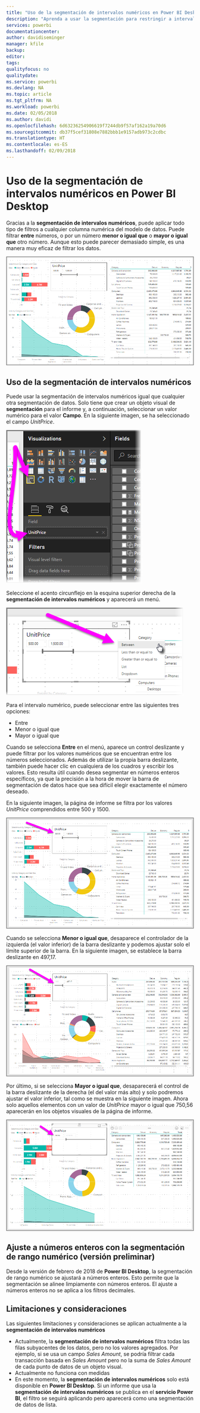 ```yaml
---
title: "Uso de la segmentación de intervalos numéricos en Power BI Desktop"
description: "Aprenda a usar la segmentación para restringir a intervalos numéricos en Power BI Desktop"
services: powerbi
documentationcenter: 
author: davidiseminger
manager: kfile
backup: 
editor: 
tags: 
qualityfocus: no
qualitydate: 
ms.service: powerbi
ms.devlang: NA
ms.topic: article
ms.tgt_pltfrm: NA
ms.workload: powerbi
ms.date: 02/05/2018
ms.author: davidi
ms.openlocfilehash: 6d63236254906619f7244db9f57af162a19a70d6
ms.sourcegitcommit: db37f5cef31808e7882bbb1e9157adb973c2cdbc
ms.translationtype: HT
ms.contentlocale: es-ES
ms.lasthandoff: 02/09/2018
---
```

# <a name="use-the-numeric-range-slicer-in-power-bi-desktop"></a>Uso de la segmentación de intervalos numéricos en Power BI Desktop
Gracias a la **segmentación de intervalos numéricos**, puede aplicar todo tipo de filtros a cualquier columna numérica del modelo de datos. Puede filtrar **entre** números, o por un número **menor o igual que** o **mayor o igual que** otro número. Aunque esto puede parecer demasiado simple, es una manera muy eficaz de filtrar los datos.

![](media/desktop-slicer-numeric-range/slicer-numeric-range_2.png)

## <a name="using-the-numeric-range-slicer"></a>Uso de la segmentación de intervalos numéricos
Puede usar la segmentación de intervalos numéricos igual que cualquier otra segmentación de datos. Solo tiene que crear un objeto visual de **segmentación** para el informe y, a continuación, seleccionar un valor numérico para el valor **Campo**. En la siguiente imagen, se ha seleccionado el campo *UnitPrice*.

![](media/desktop-slicer-numeric-range/slicer-numeric-range_3.png)

Seleccione el acento circunflejo en la esquina superior derecha de la **segmentación de intervalos numéricos** y aparecerá un menú.

![](media/desktop-slicer-numeric-range/slicer-numeric-range_4.png)

Para el intervalo numérico, puede seleccionar entre las siguientes tres opciones:

* Entre
* Menor o igual que
* Mayor o igual que

Cuando se selecciona **Entre** en el menú, aparece un control deslizante y puede filtrar por los valores numéricos que se encuentran entre los números seleccionados. Además de utilizar la propia barra deslizante, también puede hacer clic en cualquiera de los cuadros y escribir los valores. Esto resulta útil cuando desea segmentar en números enteros específicos, ya que la precisión a la hora de mover la barra de segmentación de datos hace que sea difícil elegir exactamente el número deseado.

En la siguiente imagen, la página de informe se filtra por los valores *UnitPrice* comprendidos entre 500 y 1500.

![](media/desktop-slicer-numeric-range/slicer-numeric-range_5.png)

Cuando se selecciona **Menor o igual que**, desaparece el controlador de la izquierda (el valor inferior) de la barra deslizante y podemos ajustar solo el límite superior de la barra. En la siguiente imagen, se establece la barra deslizante en 497,17.

![](media/desktop-slicer-numeric-range/slicer-numeric-range_6.png)

Por último, si se selecciona **Mayor o igual que**, desaparecerá el control de la barra deslizante de la derecha (el del valor más alto) y solo podremos ajustar el valor inferior, tal como se muestra en la siguiente imagen. Ahora solo aquellos elementos con un valor de *UnitPrice* mayor o igual que 750,56 aparecerán en los objetos visuales de la página de informe.

![](media/desktop-slicer-numeric-range/slicer-numeric-range_7.png)

## <a name="snap-to-whole-numbers-with-the-numeric-range-slicer-preview"></a>Ajuste a números enteros con la segmentación de rango numérico (versión preliminar)

Desde la versión de febrero de 2018 de **Power BI Desktop**, la segmentación de rango numérico se ajustará a números enteros. Esto permite que la segmentación se alinee limpiamente con números enteros. El ajuste a números enteros no se aplica a los filtros decimales.


## <a name="limitations-and-considerations"></a>Limitaciones y consideraciones
Las siguientes limitaciones y consideraciones se aplican actualmente a la **segmentación de intervalos numéricos**

* Actualmente, la **segmentación de intervalos numéricos** filtra todas las filas subyacentes de los datos, pero no los valores agregados. Por ejemplo, si se usa un campo *Sales Amount*, se podría filtrar cada transacción basada en *Sales Amount* pero no la suma de *Sales Amount* de cada punto de datos de un objeto visual.
* Actualmente no funciona con medidas
* En este momento, la **segmentación de intervalos numéricos** solo está disponible en **Power BI Desktop**. Si un informe que usa la **segmentación de intervalos numéricos** se publica en el **servicio Power BI**, el filtro se seguirá aplicando pero aparecerá como una segmentación de datos de lista.

